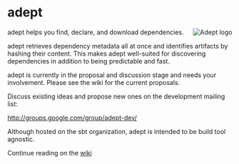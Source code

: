 # adept #

<img src="https://raw.github.com/wiki/adept-dm/adept/images/logo_adept_small.png"
 alt="Adept logo" title="Adept" align="right" />
 
adept helps you find, declare, and download dependencies.

adept retrieves dependency metadata all at once and identifies artifacts by hashing their content.
This makes adept well-suited for discovering dependencies in addition to being predictable and fast.

adept is currently in the proposal and discussion stage and needs your involvement.
Please see the wiki for the current proposals.

Discuss existing ideas and propose new ones on the development mailing list:

  http://groups.google.com/group/adept-dev/

Although hosted on the sbt organization, adept is intended to be build tool agnostic.

Continue reading on the [wiki](https://github.com/adept-dm/adept/wiki)
